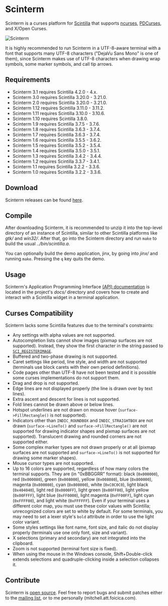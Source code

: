 # Scinterm

Scinterm is a curses platform for [Scintilla][] that supports [ncurses][],
[PDCurses][], and X/Open Curses.

![Scinterm](images/scinterm.png)

It is highly recommended to run Scinterm in a UTF-8-aware terminal with a font
that supports many UTF-8 characters ("DejaVu Sans Mono" is one of them), since
Scinterm makes use of UTF-8 characters when drawing wrap symbols, some marker
symbols, and call tip arrows.

[Scintilla]: https://scintilla.org
[ncurses]: https://invisible-island.net/ncurses/
[PDCurses]: https://pdcurses.org

## Requirements

* Scinterm 3.1 requires Scintilla 4.2.0 - 4.x.
* Scinterm 3.0 requires Scintilla 3.20.0 - 3.21.0.
* Scinterm 2.0 requires Scintilla 3.20.0 - 3.21.0.
* Scinterm 1.12 requires Scintilla 3.11.0 - 3.11.2.
* Scinterm 1.11 requires Scintilla 3.10.0 - 3.10.6.
* Scinterm 1.10 requires Scintilla 3.8.0.
* Scinterm 1.9 requires Scintilla 3.7.5 - 3.7.6.
* Scinterm 1.8 requires Scintilla 3.6.3 - 3.7.4.
* Scinterm 1.7 requires Scintilla 3.6.3 - 3.7.4.
* Scinterm 1.6 requires Scintilla 3.5.5 - 3.6.2.
* Scinterm 1.5 requires Scintilla 3.5.2 - 3.5.4.
* Scinterm 1.4 requires Scintilla 3.5.0 - 3.5.1.
* Scinterm 1.3 requires Scintilla 3.4.2 - 3.4.4.
* Scinterm 1.2 requires Scintilla 3.3.7 - 3.4.1.
* Scinterm 1.1 requires Scintilla 3.2.2 - 3.3.6.
* Scinterm 1.0 requires Scintilla 3.2.2 - 3.3.6.

## Download

Scinterm releases can be found [here][].

[here]: https://github.com/orbitalquark/scinterm/releases

## Compile

After downloading Scinterm, it is recommended to unzip it into the top-level
directory of an instance of Scintilla, similar to other Scintilla platforms like
*gtk/* and *win32/*. After that, go into the Scinterm directory and run `make`
to build the usual *../bin/scintilla.a*.

You can optionally build the demo application, jinx, by going into *jinx/* and
running `make`. Pressing the `q` key quits the demo.

## Usage

Scinterm's Application Programming Interface [(API) documentation][] is located
in the project's *docs/* directory and covers how to create and interact with a
Scintilla widget in a terminal application.

[(API) documentation]: https://orbitalquark.github.io/scinterm/api.html

## Curses Compatibility

Scinterm lacks some Scintilla features due to the terminal's constraints:

* Any settings with alpha values are not supported.
* Autocompletion lists cannot show images (pixmap surfaces are not supported).
  Instead, they show the first character in the string passed to
  [`SCI_REGISTERIMAGE`][].
* Buffered and two-phase drawing is not supported.
* Caret settings like period, line style, and width are not supported
  (terminals use block carets with their own period definitions).
* Code pages other than UTF-8 have not been tested and it is possible some
  curses implementations do not support them.
* Drag and drop is not supported.
* Edge lines are not displayed properly (the line is drawn over by text lines).
* Extra ascent and descent for lines is not supported.
* Fold lines cannot be drawn above or below lines.
* Hotspot underlines are not drawn on mouse hover (`surface->FillRectangle()` is
  not supported).
* Indicators other than `INDIC_ROUNDBOX` and `INDIC_STRAIGHTBOX` are not drawn
  (`surface->LineTo()` and `surface->FillRectangle()` are not supported for
  drawing indicator shapes and pixmap surfaces are not supported). Translucent
  drawing and rounded corners are not supported either.
* Some complex marker types are not drawn properly or at all (pixmap surfaces
  are not supported and `surface->LineTo()` is not supported for drawing some
  marker shapes).
* Mouse cursor types are not supported.
* Up to 16 colors are supported, regardless of how many colors the terminal
  supports. They are (in "0xBBGGRR" format): black (`0x000000`), red
  (`0x000080`), green (`0x008000`), yellow (`0x008080`), blue (`0x800000`),
  magenta (`0x800080`), cyan (`0x808000`), white (`0xC0C0C0`), light black
  (`0x404040`), light red (`0x0000FF`), light green (`0x00FF00`), light yellow
  (`0x00FFFF`), light blue (`0xFF0000`), light magenta (`0xFF00FF`), light cyan
  (`0xFFFF00`), and light white (`0xFFFFFF`). Even if your terminal uses a
  different color map, you must use these color values with Scintilla;
  unrecognized colors are set to white by default. For some terminals, you may
  need to set a lexer style's `bold` attribute in order to use the light color
  variant.
* Some styles settings like font name, font size, and italic do not display
  properly (terminals use one only font, size and variant).
* X selections (primary and secondary) are not integrated into the clipboard.
* Zoom is not supported (terminal font size is fixed).
* When using the mouse in the Windows console, Shift+Double-click extends
  selections and quadruple-clicking inside a selection collapses it.

[`SCI_REGISTERIMAGE`]: https://scintilla.org/ScintillaDoc.html#SCI_REGISTERIMAGE

## Contribute

Scinterm is [open source][]. Feel free to report bugs and submit patches either
to the [mailing list][], or to me personally (mitchell.att.foicica.com).

[open source]: https://github.com/orbitalquark/scinterm
[mailing list]: https://foicica.com/lists
